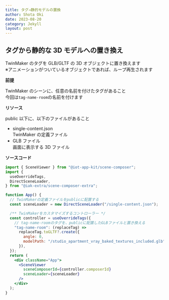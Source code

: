 ```yaml
---
title: タグ→静的モデルの置換
author: Shota Oki
date: 2023-08-20
category: Jekyll
layout: post
---
```


## タグから静的な 3D モデルへの置き換え

TwinMaker のタグを GLB/GLTF の 3D オブジェクトに置き換えます  
※アニメーションがついているオブジェクトであれば、ループ再生されます

**前提**

TwinMaker のシーンに、任意の名前を付けたタグがあること  
今回は`tag-name-room`の名前を付けます

**リソース**

public 以下に、以下のファイルがあること

- single-content.json  
  TwinMaker の定義ファイル
- GLB ファイル  
  画面に表示する 3D ファイル

**ソースコード**

```jsx
import { SceneViewer } from "@iot-app-kit/scene-composer";
import {
  useOverrideTags,
  DirectSceneLoader,
} from "@iak-extra/scene-composer-extra";

function App() {
  // TwinMakerの定義ファイルをpublicに配置する
  const sceneLoader = new DirectSceneLoader("/single-content.json");

  /** TwinMakerをカスタマイズするコントローラー */
  const controller = useOverrideTags({
    // tag-name-roomのタグを、publicに配置したGLBファイルと置き換える
    "tag-name-room": (replaceTag) =>
      replaceTag.toGLTF?.create({
        angle: 0,
        modelPath: "/studio_apartment_vray_baked_textures_included.glb",
      }),
  });
  return (
    <div className="App">
      <SceneViewer
        sceneComposerId={controller.composerId}
        sceneLoader={sceneLoader}
      />
    </div>
  );
}
```
